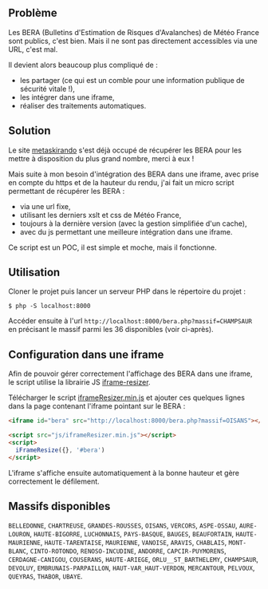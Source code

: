 ## Problème

Les BERA (Bulletins d'Estimation de Risques d'Avalanches) de Météo France sont publics, c'est bien. Mais il ne sont pas directement accessibles via une URL, c'est mal.

Il devient alors beaucoup plus compliqué de :
- les partager (ce qui est un comble pour une information publique de sécurité vitale !),
- les intégrer dans une iframe,
- réaliser des traitements automatiques.

## Solution

Le site [metaskirando](https://metaskirando.ovh/Nivo.php) s'est déjà occupé de récupérer les BERA pour les mettre à disposition du plus grand nombre, merci à eux !

Mais suite à mon besoin d'intégration des BERA dans une iframe, avec prise en compte du https et de la hauteur du rendu, j'ai fait un micro script permettant de récupérer les BERA :
- via une url fixe,
- utilisant les derniers xslt et css de Météo France,
- toujours à la dernière version (avec la gestion simplifiée d'un cache),
- avec du js permettant une meilleure intégration dans une iframe.

Ce script est un POC, il est simple et moche, mais il fonctionne.

## Utilisation

Cloner le projet puis lancer un serveur PHP dans le répertoire du projet :

```
$ php -S localhost:8000
```

Accéder ensuite à l'url `http://localhost:8000/bera.php?massif=CHAMPSAUR` en précisant le massif parmi les 36 disponibles (voir ci-après).


## Configuration dans une iframe

Afin de pouvoir gérer correctement l'affichage des BERA dans une iframe, le script utilise la librairie JS [iframe-resizer](https://github.com/davidjbradshaw/iframe-resizer).

Télécharger le script [iframeResizer.min.js](https://raw.githubusercontent.com/davidjbradshaw/iframe-resizer/master/js/iframeResizer.min.js) et ajouter ces quelques lignes dans la page contenant l'iframe pointant sur le BERA :

```html
<iframe id="bera" src="http://localhost:8000/bera.php?massif=OISANS"></iframe>

<script src="js/iframeResizer.min.js"></script>
<script>
  iFrameResize({}, '#bera')
</script>
```

L'iframe s'affiche ensuite automatiquement à la bonne hauteur et gère correctement le défilement.

## Massifs disponibles

`BELLEDONNE`, `CHARTREUSE`, `GRANDES-ROUSSES`, `OISANS`, `VERCORS`, `ASPE-OSSAU`, `AURE-LOURON`, `HAUTE-BIGORRE`, `LUCHONNAIS`, `PAYS-BASQUE`, `BAUGES`, `BEAUFORTAIN`, `HAUTE-MAURIENNE`, `HAUTE-TARENTAISE`, `MAURIENNE`, `VANOISE`, `ARAVIS`, `CHABLAIS`, `MONT-BLANC`, `CINTO-ROTONDO`, `RENOSO-INCUDINE`, `ANDORRE`, `CAPCIR-PUYMORENS`, `CERDAGNE-CANIGOU`, `COUSERANS`, `HAUTE-ARIEGE`, `ORLU__ST_BARTHELEMY`, `CHAMPSAUR`, `DEVOLUY`, `EMBRUNAIS-PARPAILLON`, `HAUT-VAR_HAUT-VERDON`, `MERCANTOUR`, `PELVOUX`, `QUEYRAS`, `THABOR`, `UBAYE`.

